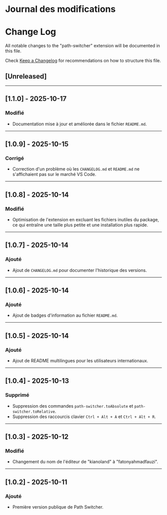 # Journal des modifications

# Change Log

All notable changes to the "path-switcher" extension will be documented in this file.

Check [Keep a Changelog](http://keepachangelog.com/) for recommendations on how to structure this file.

## [Unreleased]


---

## [1.1.0] - 2025-10-17

### Modifié

- Documentation mise à jour et améliorée dans le fichier `README.md`.

---

## [1.0.9] - 2025-10-15

### Corrigé

- Correction d'un problème où les `CHANGELOG.md` et `README.md` ne s'affichaient pas sur le marché VS Code.

---

## [1.0.8] - 2025-10-14

### Modifié

- Optimisation de l'extension en excluant les fichiers inutiles du package, ce qui entraîne une taille plus petite et une installation plus rapide.

---

## [1.0.7] - 2025-10-14

### Ajouté

- Ajout de `CHANGELOG.md` pour documenter l'historique des versions.

---

## [1.0.6] - 2025-10-14

### Ajouté

- Ajout de badges d'information au fichier `README.md`.

---

## [1.0.5] - 2025-10-14

### Ajouté

- Ajout de README multilingues pour les utilisateurs internationaux.

---

## [1.0.4] - 2025-10-13

### Supprimé

- Suppression des commandes `path-switcher.toAbsolute` et `path-switcher.toRelative`.
- Suppression des raccourcis clavier `Ctrl + Alt + A` et `Ctrl + Alt + R`.

---

## [1.0.3] - 2025-10-12

### Modifié

- Changement du nom de l'éditeur de "kianoland" à "fatonyahmadfauzi".

---

## [1.0.2] - 2025-10-11

### Ajouté

- Première version publique de Path Switcher.
